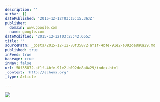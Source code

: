 ```yaml
---
description: ''
author: []
datePublished: '2015-12-12T03:35:15.363Z'
publisher:
  domain: www.google.com
  name: google.com
dateModified: '2015-12-12T03:26:42.655Z'
title: ''
sourcePath: _posts/2015-12-12-50f35872-af1f-4bfe-91e2-b092de8a0a29.md
published: true
inFeed: true
hasPage: true
inNav: false
url: 50f35872-af1f-4bfe-91e2-b092de8a0a29/index.html
_context: 'http://schema.org'
_type: Article

---
```

![](https://s-media-cache-ak0.pinimg.com/736x/f2/98/25/f298255fc4b86485184980d7e911c0f3.jpg)